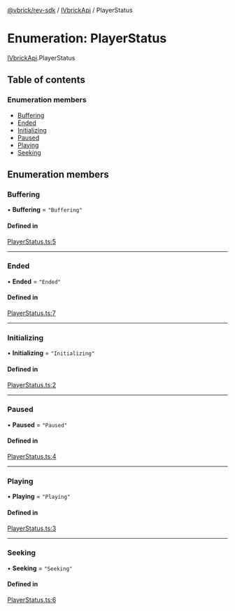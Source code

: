 [@vbrick/rev-sdk](../README.md) / [IVbrickApi](../modules/IVbrickApi.md) / PlayerStatus

# Enumeration: PlayerStatus

[IVbrickApi](../modules/IVbrickApi.md).PlayerStatus

## Table of contents

### Enumeration members

- [Buffering](IVbrickApi.PlayerStatus.md#buffering)
- [Ended](IVbrickApi.PlayerStatus.md#ended)
- [Initializing](IVbrickApi.PlayerStatus.md#initializing)
- [Paused](IVbrickApi.PlayerStatus.md#paused)
- [Playing](IVbrickApi.PlayerStatus.md#playing)
- [Seeking](IVbrickApi.PlayerStatus.md#seeking)

## Enumeration members

### Buffering

• **Buffering** = `"Buffering"`

#### Defined in

[PlayerStatus.ts:5](https://github.com/vbrick/rev-sdk-js/blob/21b09fe/src/PlayerStatus.ts#L5)

___

### Ended

• **Ended** = `"Ended"`

#### Defined in

[PlayerStatus.ts:7](https://github.com/vbrick/rev-sdk-js/blob/21b09fe/src/PlayerStatus.ts#L7)

___

### Initializing

• **Initializing** = `"Initializing"`

#### Defined in

[PlayerStatus.ts:2](https://github.com/vbrick/rev-sdk-js/blob/21b09fe/src/PlayerStatus.ts#L2)

___

### Paused

• **Paused** = `"Paused"`

#### Defined in

[PlayerStatus.ts:4](https://github.com/vbrick/rev-sdk-js/blob/21b09fe/src/PlayerStatus.ts#L4)

___

### Playing

• **Playing** = `"Playing"`

#### Defined in

[PlayerStatus.ts:3](https://github.com/vbrick/rev-sdk-js/blob/21b09fe/src/PlayerStatus.ts#L3)

___

### Seeking

• **Seeking** = `"Seeking"`

#### Defined in

[PlayerStatus.ts:6](https://github.com/vbrick/rev-sdk-js/blob/21b09fe/src/PlayerStatus.ts#L6)
